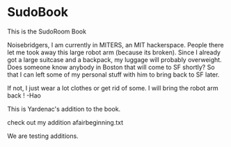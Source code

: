 SudoBook
========

This is the SudoRoom Book

Noisebridgers, I am currently in MITERS, an MIT hackerspace. People there let me took away this large robot arm (because its broken). Since I already got a large suitcase and a     backpack, my luggage will probably overweight. Does someone know anybody in Boston that will come to SF shortly? So that I can left some of my personal stuff with him to bring
back to SF later.

If not, I just wear a lot clothes or get rid of some. I will bring the robot arm back !  -Hao

This is Yardenac's addition to the book.

check out my addition afairbeginning.txt

We are testing additions.
